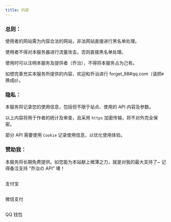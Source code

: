 ```yaml
---
title: 约定
---
```


### 总则：

使用者的网站需为内容合法的网站，非法网站直接进行黑名单处理。

使用者不得对本服务器进行流量攻击，否则直接黑名单处理。

使用时可以注明本服务及提供者（乔治），不得将本服务占为己有。

如想完善充实本服务所提供的内容，欢迎和乔治进行 forget_98#qq.com（请把`#`换成`@`）。

### 隐私：

本服务将记录您的使用信息，包括但不限于站点、使用的 API 内容及参数。

以上内容将用于作者的统计及审查，且采用 `https` 加密传输，将不对外完全保密。

部分 API 需要使用 `Cookie` 记录使用信息，以优化使用体验。

<h3>赞助我：</h3>
<p>本服务将长期免费提供。如您能为本站献上微薄之力，就是对我的最大支持了~ 记得备注支持 “乔治の API” 噢！</p>
<div class="row center">
            <div class="col-6 col-m-4 center-fixed">
                <img src="">
                <p>支付宝</p>
            </div>
            <div class="col-6 col-m-4 center-fixed">
                <img src="">
                <p>微信支付</p>
            </div>
            <div class="col-6 col-m-4 center-fixed">
                <img src="">
                <p>QQ 钱包</p>
            </div>
</div>